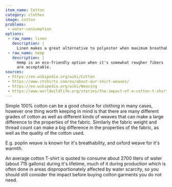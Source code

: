 ```yaml
---
item_name: Cotton
category: clothes
image: cotton
problems:
 - water-consumption
options:
 - raw_name: linen
   description: |
     Linen makes a great alternative to polyester when maximum breathability is desired.
 - raw_name: hemp
   description: |
     Hemp is an eco-friendly option when it's somewhat rougher fibers
     are acceptable.
sources:
 - https://en.wikipedia.org/wiki/Cotton
 - https://www.ctshirts.com/eu/about-our-shirt-weaves/
 - https://en.wikipedia.org/wiki/Weaving
 - https://www.worldwildlife.org/stories/the-impact-of-a-cotton-t-shirt
---
```

Simple 100% cotton can be a good choice for clothing in many cases, however one thing worth keeping in mind is that there are many different grades of cotton as well as different kinds of weaves that can make a large difference to the properties of the fabric. Similarly the fabric weight and thread count can make a big difference in the properties of the fabric, as well as the quality of the cotton used.

E.g. poplin weave is known for it's breathability, and oxford weave for it's warmth.

An average cotton T-shirt is quoted to consume about 2700 liters of water (about 715 gallons) during it's lifetime, much of it during production which is often done in areas disproportionately affected by water scarcity, so you should still consider the impact before buying cotton garments you do not need.
